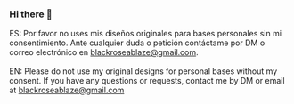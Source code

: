 ### Hi there 👋

ES: Por favor no uses mis diseños originales para bases personales sin mi consentimiento. Ante cualquier duda o petición contáctame por DM o correo electrónico en blackroseablaze@gmail.com. <br/><br/>
EN: Please do not use my original designs for personal bases without my consent. If you have any questions or requests, contact me by DM or email at blackroseablaze@gmail.com

<!--
**PurrViolence/PurrViolence** is a ✨ _special_ ✨ repository because its `README.md` (this file) appears on your GitHub profile.

Here are some ideas to get you started:

- 🔭 I’m currently working on ...
- 🌱 I’m currently learning ...
- 👯 I’m looking to collaborate on ...
- 🤔 I’m looking for help with ...
- 💬 Ask me about ...
- 📫 How to reach me: ...
- 😄 Pronouns: ...
- ⚡ Fun fact: ...
-->
